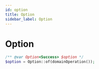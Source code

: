 ```yaml
---
id: option
title: Option
sidebar_label: Option
---
```


# Option

```php
/** @var Option<Success> $option */
$option = Option::of(domainOperation());
```
